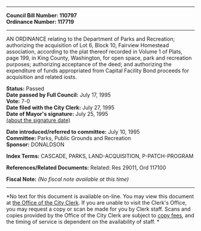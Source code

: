 * * * * *  
  
**Council Bill Number: [](#h0)[](#h2)110797**   
**Ordinance Number: 117719**  
  
* * * * *  
  
AN ORDINANCE relating to the Department of Parks and Recreation; authorizing the acquisition of Lot 6, Block 10, Fairview Homestead association, according to the plat thereof recorded in Volume 1 of Plats, page 199, in King County, Washington, for open space, park and recreation purposes; authorizing acceptance of the deed; and authorizing the expenditure of funds appropriated from Capital Facility Bond proceeds for acquisition and related iosts.  
  
**Status:** Passed   
**Date passed by Full Council:** July 17, 1995   
**Vote:** 7-0   
**Date filed with the City Clerk:** July 27, 1995   
**Date of Mayor's signature:** July 25, 1995   
[(about the signature date)](/~public/approvaldate.htm)   
  
  
**Date introduced/referred to committee:** July 10, 1995   
**Committee:** Parks, Public Grounds and Recreation   
**Sponsor:** DONALDSON   
  
**Index Terms:** CASCADE, PARKS, LAND-ACQUISITION, P-PATCH-PROGRAM  
  
**References/Related Documents:** Related: Res 29011, Ord 117100  
  
**Fiscal Note:** *(No fiscal note available at this time)*  
  
* * * * *  
  
*No text for this document is available on-line. You may view this document at [the Office of the City Clerk](http://www.seattle.gov/leg/clerk/contactUs.htm). If you are unable to visit the Clerk's Office, you may request a copy or scan be made for you by Clerk staff. Scans and copies provided by the Office of the City Clerk are subject to [copy fees](http://clerk.seattle.gov/~public/clerkfees.htm), and the timing of service is dependent on the availability of staff. *  
  
  
